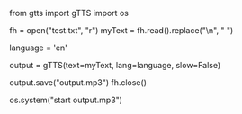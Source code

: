 from gtts import gTTS
import os 

fh = open("test.txt", "r")
myText = fh.read().replace("\n", " ")


language = 'en'

output = gTTS(text=myText, lang=language, slow=False)

output.save("output.mp3")
fh.close()

os.system("start output.mp3")
